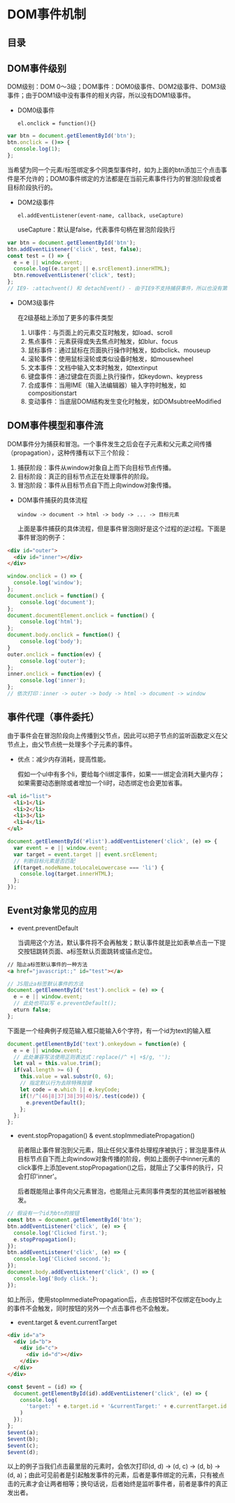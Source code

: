 # DOM事件机制

## 目录

## DOM事件级别

  DOM级别：DOM 0～3级；DOM事件：DOM0级事件、DOM2级事件、DOM3级事件；由于DOM1级中没有事件的相关内容，所以没有DOM1级事件。

- DOM0级事件

  `el.onclick = function(){}`

~~~js
var btn = document.getElementById('btn');
btn.onclick = ()=> {
  console.log(1);
};
~~~

  当希望为同一个元素/标签绑定多个同类型事件时，如为上面的btn添加三个点击事件是不允许的；DOM0事件绑定的方法都是在当前元素事件行为的冒泡阶段或者目标阶段执行的。

- DOM2级事件

  `el.addEventListener(event-name, callback, useCapture)`

  useCapture：默认是false，代表事件句柄在冒泡阶段执行

~~~js
var btn = document.getElementById('btn');
btn.addEventListener('click', test, false);
const test = () => {
  e = e || window.event;
  console.log((e.target || e.srcElement).innerHTML);
  btn.removeEventListener('click', test);
};
// IE9- :attachvent() 和 detachEvent() - 由于IE9不支持捕获事件，所以也没有第三个参数。
~~~

- DOM3级事件

  在2级基础上添加了更多的事件类型

  1. UI事件：与页面上的元素交互时触发，如load、scroll
  2. 焦点事件：元素获得或失去焦点时触发，如blur、focus
  3. 鼠标事件：通过鼠标在页面执行操作时触发，如dbclick、mouseup
  4. 滚轮事件：使用鼠标滚轮或类似设备时触发，如mousewheel
  5. 文本事件：文档中输入文本时触发，如textinput
  6. 键盘事件：通过键盘在页面上执行操作，如keydown、keypress
  7. 合成事件：当用IME（输入法编辑器）输入字符时触发，如compositionstart
  8. 变动事件：当底层DOM结构发生变化时触发，如DOMsubtreeModified

## DOM事件模型和事件流

DOM事件分为捕获和冒泡。一个事件发生之后会在子元素和父元素之间传播（propagation），这种传播有以下三个阶段：

  1. 捕获阶段：事件从window对象自上而下向目标节点传播。
  2. 目标阶段：真正的目标节点正在处理事件的阶段。
  3. 冒泡阶段：事件从目标节点自下而上向window对象传播。

- DOM事件捕获的具体流程

  `window -> document -> html -> body -> ... -> 目标元素`

  上面是事件捕获的具体流程，但是事件冒泡刚好是这个过程的逆过程。下面是事件冒泡的例子：

~~~html
<div id="outer">
  <div id="inner"></div>
</div>
~~~

~~~js
window.onclick = () => {
  console.log('window');
};
document.onclick = function() {
    console.log('document');
};
document.documentElement.onclick = function() {
    console.log('html');
};
document.body.onclick = function() {
    console.log('body');
}
outer.onclick = function(ev) {
    console.log('outer');
};
inner.onclick = function(ev) {
    console.log('inner');
};
// 依次打印：inner -> outer -> body -> html -> document -> window
~~~

## 事件代理（事件委托）

由于事件会在冒泡阶段向上传播到父节点，因此可以把子节点的监听函数定义在父节点上，由父节点统一处理多个子元素的事件。

- 优点：减少内存消耗，提高性能。

  假如一个ul中有多个li，要给每个li绑定事件，如果一一绑定会消耗大量内存；如果需要动态删除或者增加一个li时，动态绑定也会更加省事。

~~~html
<ul id="list">
  <li>1</li>
  <li>2</li>
  <li>3</li>
  <li>4</li>
</ul>
~~~

~~~js
document.getElementById('#list').addEventListener('click', (e) => {
  var event = e || window.event;
  var target = event.target || event.srcElement;
  // 判断目标元素是否匹配
  if(target.nodeName.toLocaleLowercase === 'li') {
    console.log(target.innerHTML);
  };
});
~~~

## Event对象常见的应用

- event.preventDefault

  当调用这个方法，默认事件将不会再触发；默认事件就是比如表单点击一下提交按钮跳转页面、a标签默认页面跳转或锚点定位。

~~~html
// 阻止a标签默认事件的一种方法
<a href="javascript:;" id="test"></a>
~~~

~~~js
// JS阻止a标签默认事件的方法
document.getElementById('test').onclick = (e) => {
  e = e || window.event;
  // 此处也可以写 e.preventDefault();
  eturn false;
};
~~~

  下面是一个经典例子规范输入框只能输入6个字符，有一个id为text的输入框

~~~js
document.getElementById('text').onkeydown = function(e) {
  e = e || window.event;
  // 此处兼容写法使用正则表达式：replace(/^ +| +$/g, '');
  let val = this.value.trim();
  if(val.length >= 6) {
    this.value = val.substr(0, 6);
    // 指定默认行为去除特殊按键
    let code = e.which || e.keyCode;
    if(!/^(46|8|37|38|39|40)$/.test(code)) {
      e.preventDefault();
    };
  };
};
~~~

- event.stopPropagation() & event.stopImmediatePropagation()

  前者阻止事件冒泡到父元素，阻止任何父事件处理程序被执行；冒泡是事件从目标节点自下而上向window对象传播的阶段，例如上面例子中inner元素的click事件上添加event.stopPropagation()之后，就阻止了父事件的执行，只会打印'inner'。

  后者既能阻止事件向父元素冒泡，也能阻止元素同事件类型的其他监听器被触发。

~~~js
// 假设有一个id为btn的按钮
const btn = document.getElementById('btn');
btn.addEventListener('click', (e) => {
  console.log('Clicked first.');
  e.stopPropagation();
});
btn.addEventListener('click', (e) => {
  console.log('Clicked second.');
});
document.body.addEventListener('click', () => {
  console.log('Body click.');
});
~~~

  如上所示，使用stopImmediatePropagation后，点击按钮时不仅绑定在body上的事件不会触发，同时按钮的另外一个点击事件也不会触发。

- event.target & event.currentTarget

~~~html
<div id="a">
  <div id="b">
    <div id="c">
      <div id="d"></div>
    </div>
  </div>
</div>
~~~

~~~js
const $event = (id) => {
  document.getElementById(id).addEventListener('click', (e) => {
    console.log(
      'target:' + e.target.id + '&currentTarget:' + e.currentTarget.id
    )
  });
};
$event(a);
$event(b);
$event(c);
$event(d);
~~~

  以上的例子当我们点击最里层的元素时，会依次打印(d, d) -> (d, c) -> (d, b) -> (d, a)；由此可见前者是引起触发事件的元素，后者是事件绑定的元素，只有被点击的元素才会让两者相等；换句话说，后者始终是监听事件者，前者是事件的真正发出者。